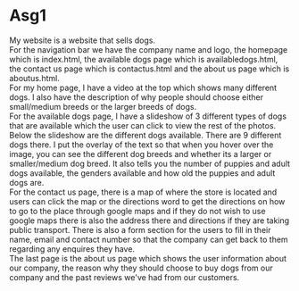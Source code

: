 # Asg1
My website is a website that sells dogs. </br>
For the navigation bar we have the company name and logo, the homepage which is index.html, the available dogs page which is availabledogs.html, the contact us page which is contactus.html and the about us page which is aboutus.html. </br>
For my home page, I have a video at the top which shows many different dogs. I also have the description of why people should choose either small/medium breeds or the larger breeds of dogs. </br>
For the available dogs page, I have a slideshow of 3 different types of dogs that are available which the user can click to view the rest of the photos. Below the slideshow are the different dogs available. There are 9 different dogs there. I put the overlay of the text so that when you hover over the image, you can see the different dog breeds and whether its a larger or smaller/medium dog breed. It also tells you the number of puppies and adult dogs available, the genders available and how old the puppies and adult dogs are. </br>
For the contact us page, there is a map of where the store is located and users can click the map or the directions word to get the directions on how to go to the place through google maps and if they do not wish to use google maps there is also the address there and directions if they are taking public transport. There is also a form section for the users to fill in their name, email and contact number so that the company can get back to them regarding any enquires they have. </br>
The last page is the about us page which shows the user information about our company, the reason why they should choose to buy dogs from our company and the past reviews we've had from our customers. </br>
</br>
